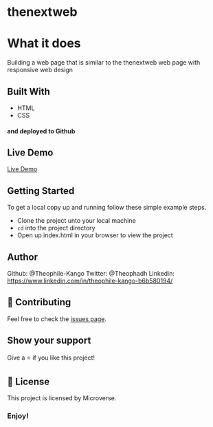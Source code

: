 # thenextweb

# What it does
Building a web page that is similar to the thenextweb web page with responsive web design




## Built With
- HTML
- CSS
#### and deployed to Github

## Live Demo

[Live Demo](https://theophile-kango.github.io/thenextweb/)

## Getting Started

To get a local copy up and running follow these simple example steps.
- Clone the project unto your local machine
- `cd` into the project directory
- Open up index.html in your browser to view the project

## Author

Github:  @Theophile-Kango
Twitter: @Theophadh
Linkedin: https://www.linkedin.com/in/theophile-kango-b6b580194/

## 🤝 Contributing

Feel free to check the [issues page](https://github.com/Buyaki01/signUpForm/issues).

## Show your support

Give a ⭐️ if you like this project!

## 📝 License

This project is licensed by Microverse.

### Enjoy!
